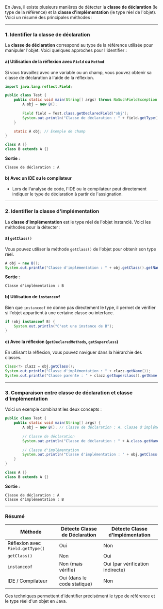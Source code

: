 En Java, il existe plusieurs manières de détecter la **classe de déclaration** (le type de la référence) et la **classe d'implémentation** (le type réel de l'objet). Voici un résumé des principales méthodes :

---

### **1. Identifier la classe de déclaration**
La **classe de déclaration** correspond au type de la référence utilisée pour manipuler l'objet. Voici quelques approches pour l'identifier :

#### a) Utilisation de la réflexion avec `Field` ou `Method`
Si vous travaillez avec une variable ou un champ, vous pouvez obtenir sa classe de déclaration à l'aide de la réflexion.

```java
import java.lang.reflect.Field;

public class Test {
    public static void main(String[] args) throws NoSuchFieldException {
        A obj = new B();
        
        Field field = Test.class.getDeclaredField("obj");
        System.out.println("Classe de déclaration : " + field.getType().getName());
    }

    static A obj; // Exemple de champ
}

class A {}
class B extends A {}
```
**Sortie :**
```
Classe de déclaration : A
```

#### b) Avec un IDE ou le compilateur
- Lors de l'analyse de code, l'IDE ou le compilateur peut directement indiquer le type de déclaration à partir de l'assignation.

---

### **2. Identifier la classe d'implémentation**
La **classe d'implémentation** est le type réel de l'objet instancié. Voici les méthodes pour la détecter :

#### a) `getClass()`
Vous pouvez utiliser la méthode `getClass()` de l'objet pour obtenir son type réel.

```java
A obj = new B();
System.out.println("Classe d'implémentation : " + obj.getClass().getName());
```
**Sortie :**
```
Classe d'implémentation : B
```

#### b) Utilisation de `instanceof`
Bien que `instanceof` ne donne pas directement le type, il permet de vérifier si l'objet appartient à une certaine classe ou interface.

```java
if (obj instanceof B) {
    System.out.println("C'est une instance de B");
}
```

#### c) Avec la réflexion (`getDeclaredMethods`, `getSuperclass`)
En utilisant la réflexion, vous pouvez naviguer dans la hiérarchie des classes.

```java
Class<?> clazz = obj.getClass();
System.out.println("Classe d'implémentation : " + clazz.getName());
System.out.println("Classe parente : " + clazz.getSuperclass().getName());
```

---

### **3. Comparaison entre classe de déclaration et classe d'implémentation**

Voici un exemple combinant les deux concepts :

```java
public class Test {
    public static void main(String[] args) {
        A obj = new B(); // Classe de déclaration : A, Classe d'implémentation : B
        
        // Classe de déclaration
        System.out.println("Classe de déclaration : " + A.class.getName());
        
        // Classe d'implémentation
        System.out.println("Classe d'implémentation : " + obj.getClass().getName());
    }
}

class A {}
class B extends A {}
```

**Sortie :**
```
Classe de déclaration : A
Classe d'implémentation : B
```

---

### **Résumé**

| Méthode                           | Détecte Classe de Déclaration | Détecte Classe d'Implémentation |
|-----------------------------------|-------------------------------|----------------------------------|
| Réflexion avec `Field.getType()`  | Oui                           | Non                              |
| `getClass()`                      | Non                           | Oui                              |
| `instanceof`                      | Non (mais vérifie)            | Oui (par vérification indirecte) |
| IDE / Compilateur                 | Oui (dans le code statique)   | Non                              |

Ces techniques permettent d'identifier précisément le type de référence et le type réel d'un objet en Java.